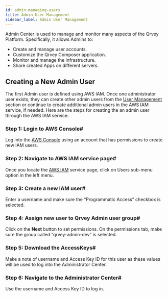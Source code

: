 ```yaml
---
id: admin-managing-users
title: Admin User Management
sidebar_label: Admin User Management
---
```


<div style={{textAlign: "justify"}}>

Admin Center is used to manage and monitor many aspects of the Qrvey Platform. Specifically, it allows Admins to:
* Create and manage user accounts.
* Customize the Qrvey Composer application.
* Monitor and manage the infrastructure.
* Share created Apps on different servers.



## Creating a New Admin User

The first Admin user is defined using AWS IAM. Once one administrator user exists, they can create other admin users from the [User Management](../admin/roles-and-permissions.md) section or continue to create additional admin users in the AWS IAM service, if needed. Here are the steps for creating the an admin user through the AWS IAM service:

### Step 1: Login to AWS Console#
Log into the <a href="https://aws.amazon.com/" target="_blank"> AWS Console</a> using an account that has permissions to create new IAM users.

### Step 2: Navigate to AWS IAM service page#
Once you locate the <a href="https://console.aws.amazon.com/iam/home?#/home" target="_blank">AWS IAM</a> service page, click on Users sub-menu option in the left menu.

### Step 3: Create a new IAM user#
Enter a username and make sure the “Programmatic Access” checkbox is selected.

### Step 4: Assign new user to Qrvey Admin user group#
Click on the **Next** button to set permissions. On the permissions tab, make sure the group called “qrvey-admin-dev” is selected.

### Step 5: Download the AccessKeys#
Make a note of username and Access Key ID for this user as these values will be used to log into the Administrator Center.

### Step 6: Navigate to the Administrator Center#
Use the username and Access Key ID to log in.


</div>